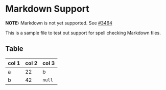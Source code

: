 # Markdown Support

**NOTE:** Markdown is not yet supported. See [#3464](https://github.com/khulnasoft/codetypo/issues/3464)

This is a sample file to test out support for spell checking Markdown files.

## Table

| col 1 | col 2 | col 3  |
| ----- | ----- | ------ |
| a     | 22    | b      |
| b     | 42    | `null` |
